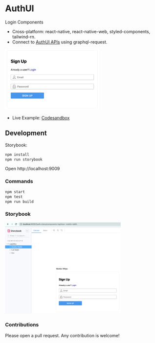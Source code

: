 # AuthUI

Login Components

- Cross-platform: react-native, react-native-web, styled-components, tailwind-rn.
- Connect to [AuthUI APIs](https://github.com/authui/authui-server) using graphql-request.

<img src="docs/login-1.png" height="200" />

- Live Example: [Codesandbox](https://codesandbox.io/s/authui-example-8jswg?module=/src/LoginBox/LoginBox.tsx)

## Development

Storybook:
```
npm install
npm run storybook
```

Open http://localhost:9009

### Commands

```
npm start
npm test
npm run build
```

### Storybook

<img src="docs/storybook-1.png" height="300" />

### Contributions

Please open a pull request. Any contribution is welcome!